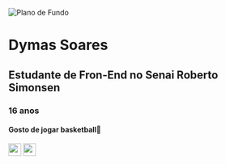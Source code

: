 ![Plano de Fundo](https://th.bing.com/th/id/OIP.tjQcMMoPRdjBc6VBGPzcPQHaCH?w=1917&h=547&rs=1&pid=ImgDetMain)
<h1>Dymas Soares</h1>
<h2>Estudante de Fron-End no Senai Roberto Simonsen</h2>
<h3>16 anos</h3>
<h4>Gosto de jogar basketball🏀</h4>
<a href="https://www.linkedin.com/in/dymas-pietro-santos-soares-b96651292"><img src="https://freepnglogo.com/images/all_img/1715491541linkedin-logo-transparent.png" width="25" height="25" /></a>
<a href="mailto:dymassoarys@gmail.com"><img src="https://static.vecteezy.com/system/resources/previews/020/964/377/non_2x/gmail-mail-icon-for-web-design-free-png.png"
width="25" height="25" /><a></a>





